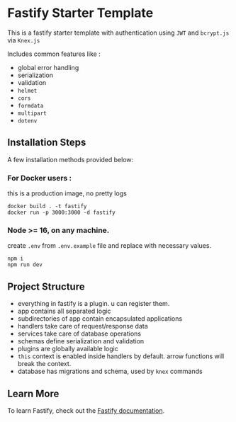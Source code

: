 # Fastify Starter Template
This is a fastify starter template with authentication using `JWT` and `bcrypt.js` via `Knex.js`
 
Includes common features like :
- global error handling
- serialization 
- validation
- `helmet`
- `cors` 
- `formdata` 
- `multipart`
- `dotenv`

## Installation Steps

A few installation methods provided below:

### For Docker users :

this is a production image, no pretty logs

```
docker build . -t fastify
docker run -p 3000:3000 -d fastify
```

### Node >= 16, on any machine.

create ```.env``` from ```.env.example``` file and replace with necessary values.
```
npm i 
npm run dev
```

## Project Structure

- everything in fastify is a plugin. u can register them.
- app contains all separated logic
- subdirectories of app contain encapsulated applications 
- handlers take care of request/response data
- services take care of database operations
- schemas define serialization and validation
- plugins are globally available logic
- `this` context is enabled inside handlers by default. arrow functions will break the context.
- database has migrations and schema, used by `knex` commands

## Learn More

To learn Fastify, check out the [Fastify documentation](https://www.fastify.io/docs/latest/).
